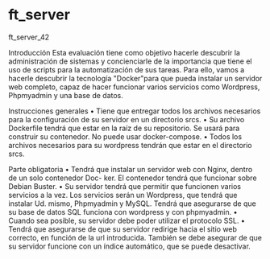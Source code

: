 # ft_server
 ft_server_42

Introducción
Esta evaluación tiene como objetivo hacerle descubrir la administración de sistemas y concienciarle de la importancia que tiene el uso de scripts para la automatización de sus tareas. Para ello, vamos a hacerle descubrir la tecnología "Docker"para que pueda instalar un servidor web completo, capaz de hacer funcionar varios servicios como Wordpress, Phpmyadmin y una base de datos.

Instrucciones generales
• Tiene que entregar todos los archivos necesarios para la configuración de su servidor en un directorio srcs.
• Su archivo Dockerfile tendrá que estar en la raíz de su repositorio. Se usará para construir su contenedor. No puede usar docker-compose.
• Todos los archivos necesarios para su wordpress tendrán que estar en el directorio srcs.

Parte obligatoria
• Tendrá que instalar un servidor web con Nginx, dentro de un solo contenedor Doc- ker. El contenedor tendrá que funcionar sobre Debian Buster.
• Su servidor tendrá que permitir que funcionen varios servicios a la vez. Los servicios serán un Wordpress, que tendrá que instalar Ud. mismo, Phpmyadmin y MySQL. Tendrá que asegurarse de que su base de datos SQL funciona con wordpress y con phpmyadmin.
• Cuando sea posible, su servidor debe poder utilizar el protocolo SSL.
• Tendrá que asegurarse de que su servidor redirige hacia el sitio web correcto, en función de la url introducida.
También se debe asegurar de que su servidor funcione con un índice automático, que se puede desactivar.
